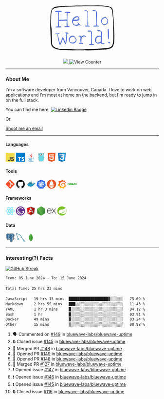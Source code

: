 <div align="center">
    <img src="./img/hello_world.webp" height="200px" width="">
    <div>
        <a href="https://www.linkedin.com/in/ajhollid">
            <img src="https://img.shields.io/badge/LinkedIn-blue"/>
        </a>
        <img src="https://komarev.com/ghpvc/?username=ajhollid&color=yellow" alt="View Counter">
    </div>
</div>

---

### About Me

I'm a software developer from Vancouver, Canada. I love to work on web applications and I'm most at home on the backend, but I'm ready to jump in on the full stack.

You can find me here: [![Linkedin Badge](https://img.shields.io/badge/-ajhollid-blue?style=flat&logo=Linkedin&logoColor=white)](https://www.linkedin.com/in/ajhollid)

Or

[Shoot me an email](mailto:ajhollid@gmail.com)

---

#### Languages

<div>
    <img src="./img/devicons/javascript-original.svg" width=30 height=30 alt="JavaScript">
    <img src="/img/devicons/typescript-original.svg" width=30 height=30 alt="TypeScript">
    <img src="./img/devicons/java-original.svg" width=30 height=30 alt="Java">
    <img src="./img/devicons/go-original.svg" width=30 height=30 alt="Golang">
    <img src="./img/devicons/html5-original.svg" width=30 height=30 alt="HTML 5">
    <img src="./img/devicons/css3-original.svg" width=30 height=30 alt="CSS 3">
</div>

#### Tools

<div>
    <img src="./img/devicons/git-original.svg" width=30 height=30 alt="Git">
    <img src="./img/devicons/github-original.svg" width=30 height=30 alt="Github">
    <img src="./img/devicons/docker-original.svg" width=30 
    height=30 alt="Docker">
    <img src="./img/devicons/kubernetes-original.svg" width=30 height=30 alt="K8">
    <img src="./img/devicons/prometheus-original.svg" width=30 height=30 alt="Prometheus">
    <img src="./img/devicons/grafana-original.svg" width=30 height=30 alt="Grafana">
    <img src="./img/devicons/nginx-original.svg" width=30 height=30 alt="Nginx">
</div>

#### Frameworks

<div>
    <img src="./img/devicons/react-original.svg" width=30 height=30 alt="React">
    <img src="./img/devicons/gatsby-original.svg" width=30 height=30 alt="Gatsby">
    <img src="./img/devicons/angularjs-original.svg" width=30 height=30 alt="AngularJS">
    <img src="./img/devicons/nodejs-original.svg" width=30 height=30 alt="NodeJS">
    <img src="./img/devicons/express-original.svg" width=30 height=30 alt="Express">
    <img src="./img/devicons/spring-original.svg" width=30 height=30 alt="Spring">
</div>

#### Data

<div>
    <img src="./img/devicons/postgresql-original.svg" width=30 height=30 alt="Postgresql">
    <img src="./img/devicons/mysql-original.svg" width=30 height=30 alt="Mysql">
    <img src="./img/devicons/mongodb-original.svg" width=30 height=30 alt="MongoDB">
</div>

---

### Interesting(?) Facts

[![GitHub Streak](http://github-readme-streak-stats.herokuapp.com?user=ajhollid)](https://git.io/streak-stats)

 <!--START_SECTION:waka-->

```txt
From: 05 June 2024 - To: 15 June 2024

Total Time: 25 hrs 23 mins

JavaScript   19 hrs 15 mins  ██████████████████▓░░░░░░   75.09 %
Markdown     2 hrs 55 mins   ███░░░░░░░░░░░░░░░░░░░░░░   11.43 %
YAML         1 hr 3 mins     █░░░░░░░░░░░░░░░░░░░░░░░░   04.12 %
Bash         1 hr            █░░░░░░░░░░░░░░░░░░░░░░░░   03.91 %
Docker       49 mins         ▓░░░░░░░░░░░░░░░░░░░░░░░░   03.24 %
Other        15 mins         ▒░░░░░░░░░░░░░░░░░░░░░░░░   00.98 %
```

<!--END_SECTION:waka-->


<!--START_SECTION:activity-->
1. 🗣 Commented on [#149](https://github.com/bluewave-labs/bluewave-uptime/pull/149#issuecomment-2174295008) in [bluewave-labs/bluewave-uptime](https://github.com/bluewave-labs/bluewave-uptime)
2. 🔒 Closed issue [#145](https://github.com/bluewave-labs/bluewave-uptime/issues/145) in [bluewave-labs/bluewave-uptime](https://github.com/bluewave-labs/bluewave-uptime)
3. 🎉 Merged PR [#148](https://github.com/bluewave-labs/bluewave-uptime/pull/148) in [bluewave-labs/bluewave-uptime](https://github.com/bluewave-labs/bluewave-uptime)
4. 💪 Opened PR [#149](https://github.com/bluewave-labs/bluewave-uptime/pull/149) in [bluewave-labs/bluewave-uptime](https://github.com/bluewave-labs/bluewave-uptime)
5. 💪 Opened PR [#148](https://github.com/bluewave-labs/bluewave-uptime/pull/148) in [bluewave-labs/bluewave-uptime](https://github.com/bluewave-labs/bluewave-uptime)
6. 🎉 Merged PR [#127](https://github.com/bluewave-labs/bluewave-uptime/pull/127) in [bluewave-labs/bluewave-uptime](https://github.com/bluewave-labs/bluewave-uptime)
7. ❗ Opened issue [#147](https://github.com/bluewave-labs/bluewave-uptime/issues/147) in [bluewave-labs/bluewave-uptime](https://github.com/bluewave-labs/bluewave-uptime)
8. ❗ Opened issue [#146](https://github.com/bluewave-labs/bluewave-uptime/issues/146) in [bluewave-labs/bluewave-uptime](https://github.com/bluewave-labs/bluewave-uptime)
9. ❗ Opened issue [#145](https://github.com/bluewave-labs/bluewave-uptime/issues/145) in [bluewave-labs/bluewave-uptime](https://github.com/bluewave-labs/bluewave-uptime)
10. 🔒 Closed issue [#116](https://github.com/bluewave-labs/bluewave-uptime/issues/116) in [bluewave-labs/bluewave-uptime](https://github.com/bluewave-labs/bluewave-uptime)
<!--END_SECTION:activity-->
